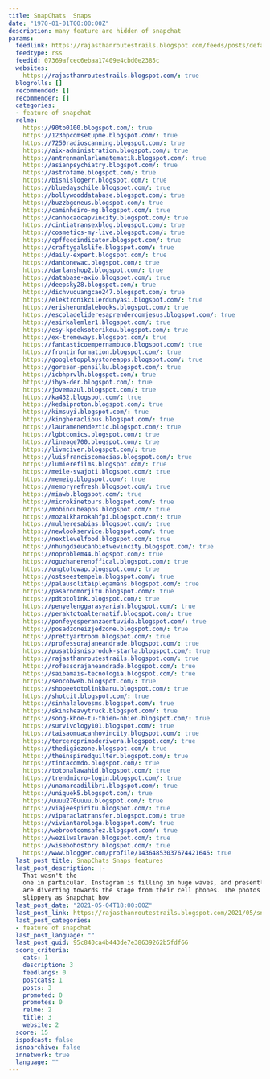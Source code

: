 ```yaml
---
title: SnapChats  Snaps
date: "1970-01-01T00:00:00Z"
description: many feature are hidden of snapchat
params:
  feedlink: https://rajasthanroutestrails.blogspot.com/feeds/posts/default?alt=rss
  feedtype: rss
  feedid: 07369afcec6ebaa17409e4cbd0e2385c
  websites:
    https://rajasthanroutestrails.blogspot.com/: true
  blogrolls: []
  recommended: []
  recommender: []
  categories:
  - feature of snapchat
  relme:
    https://90to0100.blogspot.com/: true
    https://123hpcomsetupme.blogspot.com/: true
    https://7250radioscanning.blogspot.com/: true
    https://aix-administration.blogspot.com/: true
    https://antrenmanlarlamatematik.blogspot.com/: true
    https://asianpsychiatry.blogspot.com/: true
    https://astrofame.blogspot.com/: true
    https://bisnislogerr.blogspot.com/: true
    https://bluedayschile.blogspot.com/: true
    https://bollywooddatabase.blogspot.com/: true
    https://buzzbgoneus.blogspot.com/: true
    https://caminheiro-mg.blogspot.com/: true
    https://canhocaocapvincity.blogspot.com/: true
    https://cintiatransexblog.blogspot.com/: true
    https://cosmetics-my-live.blogspot.com/: true
    https://cpffeedindicator.blogspot.com/: true
    https://craftygalslife.blogspot.com/: true
    https://daily-expert.blogspot.com/: true
    https://dantonewac.blogspot.com/: true
    https://darlanshop2.blogspot.com/: true
    https://database-axio.blogspot.com/: true
    https://deepsky28.blogspot.com/: true
    https://dichvuquangcao247.blogspot.com/: true
    https://elektronikcilerdunyasi.blogspot.com/: true
    https://erisherondalebooks.blogspot.com/: true
    https://escoladelideresaprendercomjesus.blogspot.com/: true
    https://esirkalemler1.blogspot.com/: true
    https://esy-kpdeksoterikou.blogspot.com/: true
    https://ex-tremeways.blogspot.com/: true
    https://fantasticoempernambuco.blogspot.com/: true
    https://frontinformation.blogspot.com/: true
    https://googletopplaystoreapps.blogspot.com/: true
    https://goresan-pensilku.blogspot.com/: true
    https://icbhprvlh.blogspot.com/: true
    https://ihya-der.blogspot.com/: true
    https://jovemazul.blogspot.com/: true
    https://ka432.blogspot.com/: true
    https://kedaiproton.blogspot.com/: true
    https://kimsuyi.blogspot.com/: true
    https://kingheraclious.blogspot.com/: true
    https://lauramenendeztic.blogspot.com/: true
    https://lgbtcomics.blogspot.com/: true
    https://lineage700.blogspot.com/: true
    https://livmciver.blogspot.com/: true
    https://luisfranciscomacias.blogspot.com/: true
    https://lumierefilms.blogspot.com/: true
    https://meile-svajoti.blogspot.com/: true
    https://memeig.blogspot.com/: true
    https://memoryrefresh.blogspot.com/: true
    https://miawb.blogspot.com/: true
    https://microkinetours.blogspot.com/: true
    https://mobincubeapps.blogspot.com/: true
    https://mozaikharokahfpi.blogspot.com/: true
    https://mulheresabias.blogspot.com/: true
    https://newlookservice.blogspot.com/: true
    https://nextlevelfood.blogspot.com/: true
    https://nhungdieucanbietvevincity.blogspot.com/: true
    https://noproblem44.blogspot.com/: true
    https://oguzhanerenoffical.blogspot.com/: true
    https://ongtotowap.blogspot.com/: true
    https://ostseestempeln.blogspot.com/: true
    https://palausolitaiplegamans.blogspot.com/: true
    https://pasarnomorjitu.blogspot.com/: true
    https://pdtotolink.blogspot.com/: true
    https://penyelenggarasyariah.blogspot.com/: true
    https://peraktotoalternatif.blogspot.com/: true
    https://ponfeyesperanzaentuvida.blogspot.com/: true
    https://posadzoneizjedzone.blogspot.com/: true
    https://prettyartroom.blogspot.com/: true
    https://professorajaneandrade.blogspot.com/: true
    https://pusatbisnisproduk-starla.blogspot.com/: true
    https://rajasthanroutestrails.blogspot.com/: true
    https://rofessorajaneandrade.blogspot.com/: true
    https://saibamais-tecnologia.blogspot.com/: true
    https://seocobweb.blogspot.com/: true
    https://shopeetotolinkbaru.blogspot.com/: true
    https://shotcit.blogspot.com/: true
    https://sinhalalovesms.blogspot.com/: true
    https://skinsheavytruck.blogspot.com/: true
    https://song-khoe-tu-thien-nhien.blogspot.com/: true
    https://survivology101.blogspot.com/: true
    https://taisaomuacanhovincity.blogspot.com/: true
    https://terceroprimoderivera.blogspot.com/: true
    https://thedigiezone.blogspot.com/: true
    https://theinspiredquilter.blogspot.com/: true
    https://tintacomdo.blogspot.com/: true
    https://totonalawahid.blogspot.com/: true
    https://trendmicro-login.blogspot.com/: true
    https://unamareadilibri.blogspot.com/: true
    https://uniquek5.blogspot.com/: true
    https://uuuu270uuuu.blogspot.com/: true
    https://viajeespiritu.blogspot.com/: true
    https://viparaclatransfer.blogspot.com/: true
    https://viviantarologa.blogspot.com/: true
    https://webrootcomsafez.blogspot.com/: true
    https://wezilwalraven.blogspot.com/: true
    https://wisebohostory.blogspot.com/: true
    https://www.blogger.com/profile/14364853037674421646: true
  last_post_title: SnapChats Snaps features
  last_post_description: |-
    That wasn't the
    one in particular. Instagram is filling in huge waves, and presently youngsters
    are diverting towards the stage from their cell phones. The photos are not as
    slippery as Snapchat how
  last_post_date: "2021-05-04T18:00:00Z"
  last_post_link: https://rajasthanroutestrails.blogspot.com/2021/05/snapchats-snaps-features.html
  last_post_categories:
  - feature of snapchat
  last_post_language: ""
  last_post_guid: 95c840ca4b443de7e38639262b5fdf66
  score_criteria:
    cats: 1
    description: 3
    feedlangs: 0
    postcats: 1
    posts: 3
    promoted: 0
    promotes: 0
    relme: 2
    title: 3
    website: 2
  score: 15
  ispodcast: false
  isnoarchive: false
  innetwork: true
  language: ""
---
```

